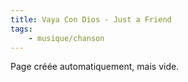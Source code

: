 ```yaml
---
title: Vaya Con Dios - Just a Friend
tags:
    - musique/chanson
---
```


Page créée automatiquement, mais vide.
